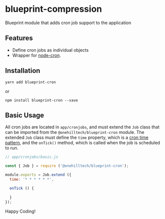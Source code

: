 blueprint-compression
===============================

Blueprint module that adds cron job support to the application

## Features

* Define cron jobs as individual objects
* Wrapper for [node-cron](https://github.com/kelektiv/node-cron).

## Installation

    yarn add blueprint-cron
    
or

    npm install blueprint-cron --save
    
## Basic Usage

All cron jobs are located in `app/cronjobs`, and must extend the `Job` class
that can be imported from the `@onehilltech/blueprint-cron` module. The extended
`Job` class must define the `time` property, which is a [cron time pattern](http://crontab.org/),
and the `onTick()` method, which is called when the job is scheduled to run.

```javascript
// app/cronjobs/basic.js

const { Job } = require ('@onehilltech/blueprint-cron');

module.exports = Job.extend ({
  time: '* * * * * *',

  onTick () {
    
  }
});
```

Happy Coding!